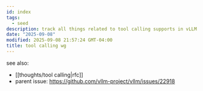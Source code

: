 ```yaml
---
id: index
tags:
  - seed
description: track all things related to tool calling supports in vLLM
date: "2025-09-08"
modified: 2025-09-08 21:57:24 GMT-04:00
title: tool calling wg
---
```


see also:

- [[thoughts/tool calling|rfc]]
- parent issue: https://github.com/vllm-project/vllm/issues/22918
